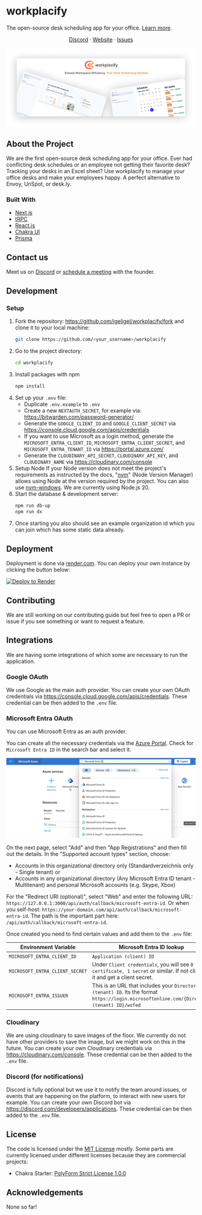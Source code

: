 # workplacify

The open-source desk scheduling app for your office. [Learn more](https://workplacify.com).

<div align="center">

[Discord](https://discord.gg/MeNJDkKmBb) · [Website](https://workplacify.com) · [Issues](https://github.com/igeligel/workplacify/issues)

</div>

![Banner for the GitHub repository, showing application screenshots](./docs/github-banner.png)

## About the Project

We are the first open-source desk scheduling app for your office. Ever had conflicting desk schedules or an employee not getting their favorite desk? Tracking your desks in an Excel sheet? Use workplacify to manage your office desks and make your employees happy. A perfect alternative to Envoy, UnSpot, or desk.ly.

### Built With

- [Next.js](https://nextjs.org/?ref=workplacify.com)
- [tRPC](https://trpc.io/?ref=workplacify.com)
- [React.js](https://reactjs.org/?ref=workplacify.com)
- [Chakra UI](https://chakra-ui.com/?ref=workplacify.com)
- [Prisma](https://prisma.io/?ref=workplacify.com)

## Contact us

Meet us on [Discord](https://discord.gg/m6EQptpj) or [schedule a meeting](https://calendar.app.google/8pcg6kcqXvuyVPyq8) with the founder.

## Development

### Setup

1. Fork the repository: https://github.com/igeligel/workplacify/fork and clone it to your local machine:
   ```sh
   git clone https://github.com/<your_username>/workplacify
   ```
1. Go to the project directory:
   ```sh
   cd workplacify
   ```
1. Install packages with npm
   ```sh
   npm install
   ```
1. Set up your `.env` file:
   - Duplicate `.env.example` to `.env`
   - Create a new `NEXTAUTH_SECRET`, for example via: https://bitwarden.com/password-generator/
   - Generate the `GOOGLE_CLIENT_ID` and `GOOGLE_CLIENT_SECRET` via https://console.cloud.google.com/apis/credentials
   - If you want to use Microsoft as a login method, generate the `MICROSOFT_ENTRA_CLIENT_ID`, `MICROSOFT_ENTRA_CLIENT_SECRET`, and `MICROSOFT_ENTRA_TENANT_ID` via https://portal.azure.com/
   - Generate the `CLOUDINARY_API_SECRET`, `CLOUDINARY_API_KEY`, and `CLOUDINARY_NAME` via https://cloudinary.com/console
1. Setup Node If your Node version does not meet the project's requirements as instructed by the docs, "[nvm](https://github.com/nvm-sh/nvm)" (Node Version Manager) allows using Node at the version required by the project. You can also use [nvm-windows](https://github.com/coreybutler/nvm-windows). We are currently using Node.js 20.
1. Start the database & development server:
   ```sh
   npm run db-up
   npm run dx
   ```
1. Once starting you also should see an example organization id which you can join which has some static data already.

## Deployment

Deployment is done via [render.com](https://render.com). You can deploy your own instance by clicking the button below:

[![Deploy to Render](https://render.com/images/deploy-to-render-button.svg)](https://render.com/deploy)

## Contributing

We are still working on our contributing guide but feel free to open a PR or issue if you see something or want to request a feature.

<!-- ### Hacktoberfest

We will be active maintainers during the [Hacktoberfest](https://hacktoberfest.com/). In 2024 we will focus on this. -->

## Integrations

We are having some integrations of which some are necessary to run the application.

### Google OAuth

We use Google as the main auth provider. You can create your own OAuth credentials via https://console.cloud.google.com/apis/credentials. These credential can be then added to the `.env` file.

### Microsoft Entra OAuth

You can use Microsoft Entra as an auth provider.

You can create all the necessary credentials via the [Azure Portal](https://portal.azure.com). Check for `Microsoft Entra ID` in the search bar and select it.

![Entra id search in the Azure Portal](./docs/entra-id-search.png)

On the next page, select "Add" and then "App Registrations" and then fill out the details. In the "Supported account types" section, choose:

- Accounts in this organizational directory only (Standardverzeichnis only - Single tenant) or
- Accounts in any organizational directory (Any Microsoft Entra ID tenant - Multitenant) and personal Microsoft accounts (e.g. Skype, Xbox)

For the "Redirect URI (optional)", select "Web" and enter the following URL: `https://127.0.0.1:3000/api/auth/callback/microsoft-entra-id`. Or when you self-host: `https://your-domain.com/api/auth/callback/microsoft-entra-id`. The path is the important part here: `/api/auth/callback/microsoft-entra-id`.

Once created you need to find certain values and add them to the `.env` file:

| Environment Variable            | Microsoft Entra ID lookup                                                                                                                   |
| ------------------------------- | ------------------------------------------------------------------------------------------------------------------------------------------- |
| `MICROSOFT_ENTRA_CLIENT_ID`     | `Application (client) ID`                                                                                                                   |
| `MICROSOFT_ENTRA_CLIENT_SECRET` | Under `Client credentials`, you will see `0 certificate, 1 secret` or similar. If not click on it and get a client secret.                  |
| `MICROSOFT_ENTRA_ISSUER`        | This is an URL that includes your `Directory (tenant) ID`. Its the format `https://login.microsoftonline.com/{Directory (tenant) ID}/wsfed` |

### Cloudinary

We are using cloudinary to save images of the floor. We currently do not have other providers to save the image, but we might work on this in the future. You can create your own Cloudinary credentials via https://cloudinary.com/console. These credential can be then added to the `.env` file.

### Discord (for notifications)

Discord is fully optional but we use it to notify the team around issues, or events that are happening on the platform, to interact with new users for example. You can create your own Discord bot via https://discord.com/developers/applications. These credential can be then added to the `.env` file.

## License

The code is licensed under the [MIT License](./LICENSE) mostly. Some parts are currently licensed under different licenses because they are commercial projects:

- Chakra Starter: [PolyForm Strict License 1.0.0](./src/chakra-starter/LICENSE.MD)

## Acknowledgements

None so far!
